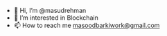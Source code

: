 - 👋 Hi, I’m @masudrehman
- 👀 I’m interested in Blockchain
- 📫 How to reach me masoodbarkiwork@gmail.com

<!---
masudrehman/masudrehman is a ✨ special ✨ repository because its `README.md` (this file) appears on your GitHub profile.
You can click the Preview link to take a look at your changes.
--->
